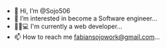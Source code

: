 - 👋 Hi, I’m @Sojo506
- 👀 I’m interested in become a Software engineer... 
- 👨‍🏻‍💻 I'm currently a web developer...
- 📫 How to reach me fabiansojowork@gmail.com...

<!---
Sojo506/Sojo506 is a ✨ special ✨ repository because its `README.md` (this file) appears on your GitHub profile.
You can click the Preview link to take a look at your changes.
--->
